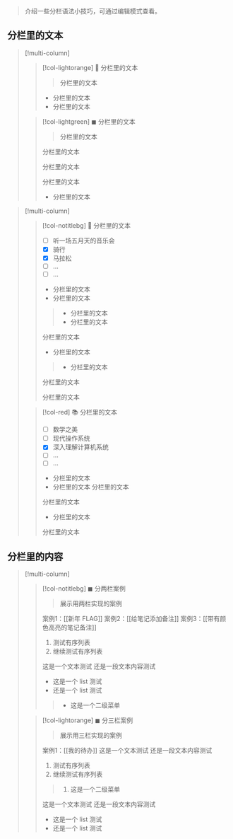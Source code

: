 
> 介绍一些分栏语法小技巧，可通过编辑模式查看。

## 分栏里的文本


> [!multi-column]
> 
>> [!col-lightorange] 📝 分栏里的文本
> > > 分栏里的文本
> > 
> >- 分栏里的文本
> >- 分栏里的文本
>
>> [!col-lightgreen] ◼ 分栏里的文本
> >> 分栏里的文本
> >
>>分栏里的文本
>>
>> 分栏里的文本
>>
>> 分栏里的文本
>> - 分栏里的文本

> [!multi-column]
> 
>> [!col-notitlebg] 💖 分栏里的文本
>> - [ ] 听一场五月天的音乐会
>> - [x] 骑行
>> - [x] 马拉松
>> - [ ] ...
>> - [ ] ...
>> - 分栏里的文本
>> - 分栏里的文本
>>> - 分栏里的文本
>>> - 分栏里的文本
>> 
>> 分栏里的文本
>> - 分栏里的文本
>>> - 分栏里的文本
>> 
>> 分栏里的文本
>> 
>> 分栏里的文本
>
>> [!col-red]  📚 分栏里的文本
>> - [ ] 数学之美
>> - [ ] 现代操作系统
>> - [x] 深入理解计算机系统
>> - [ ] ...
>> - [ ] ...
>> - 分栏里的文本
>> - 分栏里的文本
>> 分栏里的文本
>>
>> 分栏里的文本
>> - 分栏里的文本
>>
>> 分栏里的文本



## 分栏里的内容


> [!multi-column]
> 
>> [!col-notitlebg] ◼ 分两栏案例
>>> 展示用两栏实现的案例
>>
>> 案例1：[[新年 FLAG]]
>> 案例2：[[给笔记添加备注]]
>> 案例3：[[带有颜色高亮的笔记备注]]
>> 1. 测试有序列表
>> 2. 继续测试有序列表
>> 
>> 这是一个文本测试
>> 还是一段文本内容测试
>> - 这是一个 list 测试
>> - 还是一个 list 测试
>>> - 这是一个二级菜单
>
>> [!col-lightorange] ◼ 分三栏案例
>>> 展示用三栏实现的案例
>>
>> 案例1：[[我的待办]]
>> 这是一个文本测试
>> 还是一段文本内容测试
>> 1. 测试有序列表
>> 2. 继续测试有序列表
>>> 1. 这是一个二级菜单
>>
>> 这是一个文本测试
>> 还是一段文本内容测试
>> - 这是一个 list 测试
>> - 还是一个 list 测试

